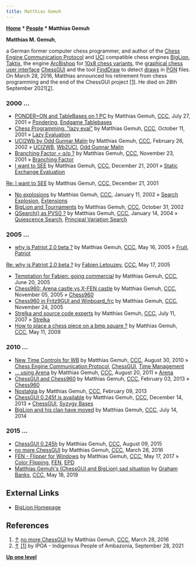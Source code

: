 ```yaml
---
title: Matthias Gemuh
---
```

**[Home](Home "Home") \* [People](People "People") \* Matthias Gemuh**


**Matthias M. Gemuh**,  

a German former computer chess programmer, and author of the [Chess Engine Communication Protocol](Chess_Engine_Communication_Protocol "Chess Engine Communication Protocol") and [UCI](UCI "UCI") compatible chess engines [BigLion](BigLion "BigLion"), [Taktix](index.php?title=Taktix&action=edit&redlink=1 "Taktix (page does not exist)"), the engine [ArcBishop](index.php?title=ArcBishop&action=edit&redlink=1 "ArcBishop (page does not exist)") for [10x8 chess variants](Games#ChessVariants "Games"), the [graphical chess user interface](GUI "GUI") [ChessGUI](ChessGUI "ChessGUI") and the tool [FindDraw](index.php?title=FindDraw&action=edit&redlink=1 "FindDraw (page does not exist)") to detect [draws](Draw "Draw") in [PGN](Portable_Game_Notation "Portable Game Notation") files. On March 28, 2016, Matthias announced his retirement from chess programming and the end of the ChessGUI project <a id="cite-note-1" href="#cite-ref-1">[1]</a>. He died on 28th September 2021<a id="cite-note-2" href="#cite-ref-2">[2]</a>.



### 2000 ...


* [PONDER=ON and TableBases on 1 PC](https://www.stmintz.com/ccc/index.php?id=181281) by Matthias Gemuh, [CCC](CCC "CCC"), July 27, 2001 » [Pondering](Pondering "Pondering"), [Endgame Tablebases](Endgame_Tablebases "Endgame Tablebases")
* [Chess Programming: "lazy eval"](https://www.stmintz.com/ccc/index.php?id=192813) by Matthias Gemuh, [CCC](CCC "CCC"), October 11, 2001 » [Lazy Evaluation](Lazy_Evaluation "Lazy Evaluation")
* [UCI2Wb by Odd Gunnar Malin](https://www.stmintz.com/ccc/index.php?id=215566) by Matthias Gemuh, [CCC](CCC "CCC"), February 26, 2002 » [UCI2WB](UCI2WB "UCI2WB"), [Wb2UCI](Wb2UCI "Wb2UCI"), [Odd Gunnar Malin](Odd_Gunnar_Malin "Odd Gunnar Malin")
* [Branching Factor = q/p ?](https://www.stmintz.com/ccc/index.php?id=198563) by Matthias Gemuh, [CCC](CCC "CCC"), November 23, 2001 » [Branching Factor](Branching_Factor "Branching Factor")
* [I want to SEE](https://www.stmintz.com/ccc/index.php?id=202931) by Matthias Gemuh, [CCC](CCC "CCC"), December 21, 2001 » [Static Exchange Evaluation](Static_Exchange_Evaluation "Static Exchange Evaluation")


 [Re: I want to SEE](https://www.stmintz.com/ccc/index.php?id=202933) by Matthias Gemuh, [CCC](CCC "CCC"), December 21, 2001
* [No explosions](https://www.stmintz.com/ccc/index.php?id=206802) by Matthias Gemuh, [CCC](CCC "CCC"), January 11, 2002 » [Search Explosion](Search_Explosion "Search Explosion"), [Extensions](Extensions "Extensions")
* [BigLion and Tournaments](https://www.stmintz.com/ccc/index.php?id=262764) by Matthias Gemuh, [CCC](CCC "CCC"), October 31, 2002
* [QSearch() as PVS() ?](https://www.stmintz.com/ccc/index.php?id=342287) by Matthias Gemuh, [CCC](CCC "CCC"), January 14, 2004 » [Quiescence Search](Quiescence_Search "Quiescence Search"), [Principal Variation Search](Principal_Variation_Search "Principal Variation Search")


### 2005 ...


* [why is Patriot 2.0 beta ?](https://www.stmintz.com/ccc/index.php?id=426309) by Matthias Gemuh, [CCC](CCC "CCC"), May 16, 2005 » [Fruit](Fruit "Fruit"), [Patriot](Patriot "Patriot")


 [Re: why is Patriot 2.0 beta ?](https://www.stmintz.com/ccc/index.php?id=426427) by [Fabien Letouzey](Fabien_Letouzey "Fabien Letouzey"), [CCC](CCC "CCC"), May 17, 2005
* [Temptation for Fabien: going commercial](https://www.stmintz.com/ccc/index.php?id=432238) by Matthias Gemuh, [CCC](CCC "CCC"), June 20, 2005
* [Chess960: Arena castle vs X-FEN castle](https://www.stmintz.com/ccc/index.php?id=459898) by Matthias Gemuh, [CCC](CCC "CCC"), November 05, 2005 » [Chess960](Chess960 "Chess960")
* [Chess960 in Fritz9GUI and Winboard\_frc](https://www.stmintz.com/ccc/index.php?id=464214) by Matthias Gemuh, [CCC](CCC "CCC"), November 24, 2005
* [Strelka and source code experts](http://www.talkchess.com/forum/viewtopic.php?t=15017) by Matthias Gemuh, [CCC](CCC "CCC"), July 11, 2007 » [Strelka](Strelka "Strelka")
* [How to place a chess piece on a bmp square ?](http://www.talkchess.com/forum/viewtopic.php?start=0&t=27853) by Matthias Gemuh, [CCC](CCC "CCC"), May 11, 2009


### 2010 ...


* [New Time Controls for WB](http://www.talkchess.com/forum/viewtopic.php?t=35931) by Matthias Gemuh, [CCC](CCC "CCC"), August 30, 2010 » [Chess Engine Communication Protocol](Chess_Engine_Communication_Protocol "Chess Engine Communication Protocol"), [ChessGUI](ChessGUI "ChessGUI"), [Time Management](Time_Management "Time Management")
* [... using Arena](http://www.talkchess.com/forum/viewtopic.php?t=40116) by Matthias Gemuh, [CCC](CCC "CCC"), August 20, 2011 » [Arena](Arena "Arena")
* [ChessGUI and Chess960](http://www.talkchess.com/forum/viewtopic.php?t=47099) by Matthias Gemuh, [CCC](CCC "CCC"), February 03, 2013 » [Chess960](Chess960 "Chess960")
* [Nostalgia](http://www.talkchess.com/forum/viewtopic.php?t=47169) by Matthias Gemuh, [CCC](CCC "CCC"), February 09, 2013
* [ChessGUI 0.245f is available](http://www.talkchess.com/forum/viewtopic.php?t=50492) by Matthias Gemuh, [CCC](CCC "CCC"), December 14, 2013 » [ChessGUI](ChessGUI "ChessGUI"), [Syzygy Bases](Syzygy_Bases "Syzygy Bases")
* [BigLion and his clan have moved](http://www.talkchess.com/forum/viewtopic.php?t=52975) by Matthias Gemuh, [CCC](CCC "CCC"), July 14, 2014


### 2015 ...


* [ChessGUI 0.245h](http://www.talkchess.com/forum/viewtopic.php?t=57222) by Matthias Gemuh, [CCC](CCC "CCC"), August 09, 2015
* [no more ChessGUI](http://www.talkchess.com/forum/viewtopic.php?t=59666) by Matthias Gemuh, [CCC](CCC "CCC"), March 28, 2016
* [FEN - Flipper for Windows](http://www.talkchess.com/forum/viewtopic.php?t=64003) by Matthias Gemuh, [CCC](CCC "CCC"), May 17, 2017 » [Color Flipping](Color_Flipping "Color Flipping"), [FEN](Forsyth-Edwards_Notation "Forsyth-Edwards Notation"), [EPD](Extended_Position_Description "Extended Position Description")
* [Matthias Gemuh's (ChessGUI and BigLion) sad situation](http://www.talkchess.com/forum3/viewtopic.php?f=2&t=70774) by [Graham Banks](Graham_Banks "Graham Banks"), [CCC](CCC "CCC"), May 18, 2019


## External Links


* [BigLion Homepage](http://www.chess.hylogic.de/)


## References


1. <a id="cite-ref-1" href="#cite-note-1">↑</a> [no more ChessGUI](http://www.talkchess.com/forum/viewtopic.php?t=59666) by Matthias Gemuh, [CCC](CCC "CCC"), March 28, 2016
2. <a id="cite-ref-2" href="#cite-note-2">↑</a> [[1]](https://www.facebook.com/IPOA.Global/posts/on-tuesday-28th-of-september-2021-ambazonia-and-africa-as-a-whole-lost-a-genius-/388546742936227/) by IPOA - Indigenous People of Ambazonia, September 28, 2021

**[Up one level](People "People")**







 
